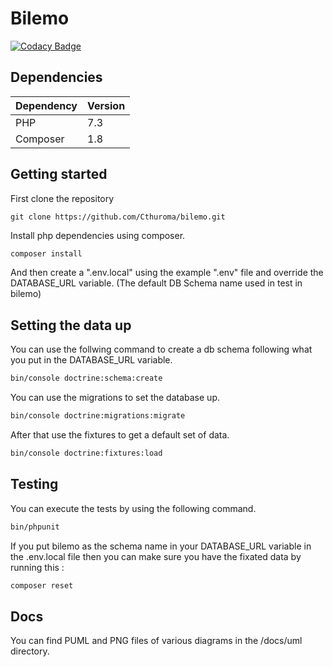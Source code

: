 # Bilemo

[![Codacy Badge](https://api.codacy.com/project/badge/Grade/94bd9b4740834668abb2b2f956b27457)](https://app.codacy.com/gh/Cthuroma/bilemo?utm_source=github.com&utm_medium=referral&utm_content=Cthuroma/bilemo&utm_campaign=Badge_Grade_Settings)

## Dependencies

Dependency  | Version
------------- | -------------
PHP  | 7.3
Composer  | 1.8

## Getting started

First clone the repository
```git
git clone https://github.com/Cthuroma/bilemo.git
```

Install php dependencies using composer.
```bash
composer install
```

And then create a ".env.local" using the example ".env" file and override the DATABASE_URL variable.
(The default DB Schema name used in test in bilemo)

## Setting the data up

You can use the follwing command to create a db schema following what you put in the DATABASE_URL variable.
```bash
bin/console doctrine:schema:create
```

You can use the migrations to set the database up.
```bash
bin/console doctrine:migrations:migrate
```

After that use the fixtures to get a default set of data.
```bash
bin/console doctrine:fixtures:load
```

## Testing

You can execute the tests by using the following command.
```bash
bin/phpunit
```

If you put bilemo as the schema name in your DATABASE_URL variable in the .env.local file then you can make sure you have the fixated data by running this :
```bash
composer reset
```

## Docs

You can find PUML and PNG files of various diagrams in the /docs/uml directory.
